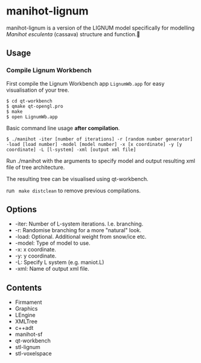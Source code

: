 # manihot-lignum

manihot-lignum is a version of the LIGNUM model specifically for modelling *Manihot esculenta* (cassava) structure and function.:seedling:

## Usage

### Compile Lignum Workbench

First compile the Lignum Workbench app `LignumWb.app` for easy visualisation of your tree.

```
$ cd qt-workbench
$ qmake qt-opengl.pro
$ make
$ open LignumWb.app
```
Basic command line usage **after compilation**.

`$ ./manihot -iter [number of iterations] -r [random number generator] -load [load number] -model [model number] -x [x coordinate] -y [y coordinate] -L [l-system] -xml [output xml file]`

Run ./manihot with the arguments to specify model and output resulting xml file of tree architecture.

The resulting tree can be visualised using qt-workbench.

run ` make distclean` to remove previous compilations.

## Options

- -iter: Number of L-system iterations. I.e. branching.
- -r: Randomise branching for a more "natural" look.
- -load: Optional. Additional weight from snow/ice etc.
- -model: Type of model to use.
- -x: x coordinate.
- -y: y coordinate.
- -L: Specify L system (e.g. maniot.L)
- -xml: Name of output xml file.

## Contents

- Firmament
- Graphics
- LEngine
- XMLTree
- c++adt
- manihot-sf
- qt-workbench
- stl-lignum
- stl-voxelspace
